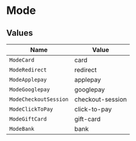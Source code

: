 # Mode


## Values

| Name                  | Value                 |
| --------------------- | --------------------- |
| `ModeCard`            | card                  |
| `ModeRedirect`        | redirect              |
| `ModeApplepay`        | applepay              |
| `ModeGooglepay`       | googlepay             |
| `ModeCheckoutSession` | checkout-session      |
| `ModeClickToPay`      | click-to-pay          |
| `ModeGiftCard`        | gift-card             |
| `ModeBank`            | bank                  |